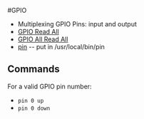 #GPIO

 * Multiplexing GPIO Pins: input and output
 * [GPIO Read All](commands/readall.sh)
 * [GPIO All Read All](commands/allreadall.sh)
 * [pin](commands/pin) -- put in /usr/local/bin/pin

## Commands
For a valid GPIO pin number:

 * `pin 0 up`
 * `pin 0 down`
